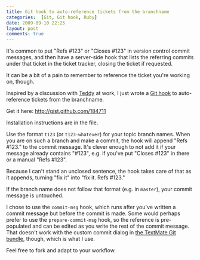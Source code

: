 ```yaml
---
title: Git hook to auto-reference tickets from the branchname
categories:  [Git, Git hook, Ruby]
date: 2009-09-10 22:25
layout: post
comments: true
---
```


It's common to put "Refs #123" or "Closes #123" in version control commit messages, and then have a server-side hook that lists the referring commits under that ticket in the ticket tracker, closing the ticket if requested.

It can be a bit of a pain to remember to reference the ticket you're working on, though.

Inspired by a discussion with [Teddy](http://teddyzetterlund.com/) at work, I just wrote a [Git hook](http://progit.org/book/ch7-3.html) to auto-reference tickets from the branchname.

Get it here: <http://gist.github.com/184711>

Installation instructions are in the file.

Use the format `t123` (or `t123-whatever`) for your topic branch names. When you are on such a branch and make a commit, the hook will append "Refs #123." to the commit message. It's clever enough to not add it if your message already contains "#123", e.g. if you've put "Closes #123" in there or a manual "Refs #123".

Because I can't stand an unclosed sentence, the hook takes care of that as it appends, turning "fix it" into "fix it. Refs #123."

If the branch name does not follow that format (e.g. in `master`), your commit message is untouched.

I chose to use the `commit-msg` hook, which runs after you've written a commit message but before the commit is made. Some would perhaps prefer to use the `prepare-commit-msg` hook, so the reference is pre-populated and can be edited as you write the rest of the commit message. That doesn't work with the custom commit dialog in [the TextMate Git bundle](http://github.com/timcharper/git-tmbundle/tree/master), though, which is what I use.

Feel free to fork and adapt to your workflow.
